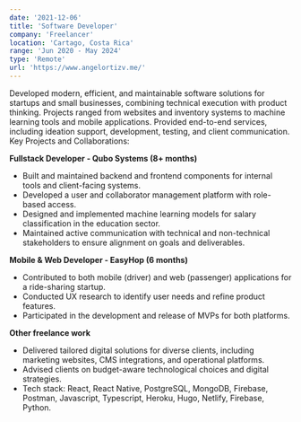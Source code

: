```yaml
---
date: '2021-12-06'
title: 'Software Developer'
company: 'Freelancer'
location: 'Cartago, Costa Rica'
range: 'Jun 2020 - May 2024'
type: 'Remote'
url: 'https://www.angelortizv.me/'
---
```


Developed modern, efficient, and maintainable software solutions for startups and small businesses, combining technical execution with product thinking. Projects ranged from websites and inventory systems to machine learning tools and mobile applications. Provided end-to-end services, including ideation support, development, testing, and client communication. Key Projects and Collaborations:

**Fullstack Developer - Qubo Systems (8+ months)**

- Built and maintained backend and frontend components for internal tools and client-facing systems.
- Developed a user and collaborator management platform with role-based access.
- Designed and implemented machine learning models for salary classification in the education sector.
- Maintained active communication with technical and non-technical stakeholders to ensure alignment on goals and deliverables.

**Mobile & Web Developer - EasyHop (6 months)**

- Contributed to both mobile (driver) and web (passenger) applications for a ride-sharing startup.
- Conducted UX research to identify user needs and refine product features.
- Participated in the development and release of MVPs for both platforms.

**Other freelance work**

- Delivered tailored digital solutions for diverse clients, including marketing websites, CMS integrations, and operational platforms.
- Advised clients on budget-aware technological choices and digital strategies.
- Tech stack: React, React Native, PostgreSQL, MongoDB, Firebase, Postman, Javascript, Typescript, Heroku, Hugo, Netlify, Firebase, Python.
